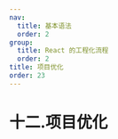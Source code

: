 ```yaml
---
nav:
  title: 基本语法
  order: 2
group:
  title: React 的工程化流程
  order: 2
title: 项目优化
order: 23
---
```


# 十二.项目优化

